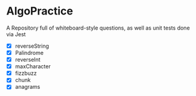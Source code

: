 # AlgoPractice
A Repository full of whiteboard-style questions, as well as unit tests done via Jest
- [x] reverseString
- [x] Palindrome
- [x] reverseInt
- [x] maxCharacter
- [x] fizzbuzz
- [x] chunk
- [x] anagrams